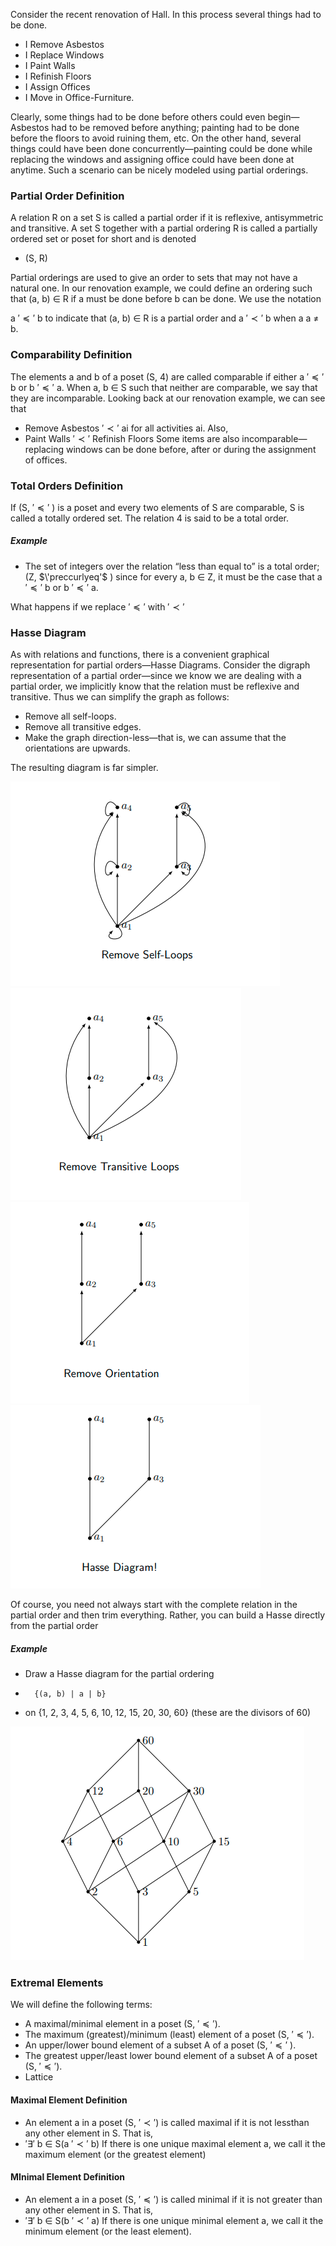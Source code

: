 
Consider the recent renovation of  Hall. In this process several things had to be done.

- I Remove Asbestos
- I Replace Windows
- I Paint Walls
- I Refinish Floors
- I Assign Offices
- I Move in Office-Furniture.

Clearly, some things had to be done before others could even begin—Asbestos had to be removed before anything; painting had to be done before the floors to avoid ruining them, etc. On the other hand, several things could have been done concurrently—painting could be done while replacing the windows and assigning office could have been done at anytime. Such a scenario can be nicely modeled using partial orderings.

### Partial Order Definition

A relation R on a set S is called a partial order if it is reflexive, antisymmetric and transitive. A set S together with a partial ordering R is called a partially ordered set or poset for short and is denoted

-  (S, R)

Partial orderings are used to give an order to sets that may not have a natural one. In our renovation example, we could define an ordering such that (a, b) ∈ R if a must be done before b can be done.
We use the notation

a $'\preccurlyeq'$ b to indicate that (a, b) ∈ R is a partial order and
a $'\prec'$ b when a a $`\neq`$ b.

### Comparability Definition
The elements a and b of a poset (S, 4) are called comparable if either a $'\preccurlyeq'$ b or b $'\preccurlyeq'$ a. When a, b ∈ S such that neither are comparable, we say that they are incomparable. Looking back at our renovation example, we can see that

- Remove Asbestos $'\prec'$ ai
for all activities ai. Also, 
- Paint Walls $'\prec'$  Refinish Floors 
Some items are also incomparable—replacing windows can be done before, after or during the assignment of offices.

### Total Orders Definition

If (S, $'\preccurlyeq'$ ) is a poset and every two elements of S are comparable, S is called a totally ordered set. The relation 4 is said to be a total order.

 ##### Example

- The set of integers over the relation “less than equal to” is a total order; (Z, $\'preccurlyeq'$ ) since for every a, b ∈ Z, it must be the case that
a $'\preccurlyeq'$ b or b $'\preccurlyeq'$ a.

What happens if we replace $'\preccurlyeq'$ with $'\prec'$

### Hasse Diagram

As with relations and functions, there is a convenient graphical representation for partial orders—Hasse Diagrams. Consider the digraph representation of a partial order—since we know we are dealing with a partial order, we implicitly know that the relation must be reflexive and transitive. Thus we can simplify the graph as follows:

- Remove all self-loops.
- Remove all transitive edges.
- Make the graph direction-less—that is, we can assume that the orientations are upwards.

The resulting diagram is far simpler.

![remove self loops](images/selfloop.png)
![remove ransitive loops](images/transitive.png)
<br />
![remove orientation](images/remove_orientation.png)
![Hasse](images/hasse.png)

Of course, you need not always start with the complete relation in the partial order and then trim everything. Rather, you can build a Hasse directly from the partial order
 ##### Example
- Draw a Hasse diagram for the partial ordering 
-       {(a, b) | a | b} 
- on {1, 2, 3, 4, 5, 6, 10, 12, 15, 20, 30, 60} (these are the divisors of 60)

![Example](images/examplehasse.png)

### Extremal Elements
We will define the following terms:
- A maximal/minimal element in a poset (S, $'\preccurlyeq'$).
- The maximum (greatest)/minimum (least) element of a poset (S, $'\preccurlyeq'$).
- An upper/lower bound element of a subset A of a poset (S, $'\preccurlyeq'$ ).
- The greatest upper/least lower bound element of a subset A of a poset (S, $'\preccurlyeq'$).
- Lattice

#### Maximal Element Definition
- An element a in a poset (S, $'\prec'$) is called maximal if it is not lessthan any other element in S. That is,
- $'\exists'$ b ∈ S(a $'\prec'$ b)
If there is one unique maximal element a, we call it the maximum element (or the greatest element)

#### MInimal Element Definition
- An element a in a poset (S, $'\preccurlyeq'$) is called minimal if it is not greater than any other element in S. That is,
- $'\exists'$ b ∈ S(b $'\prec'$ a)
If there is one unique minimal element a, we call it the minimum element (or the least element).